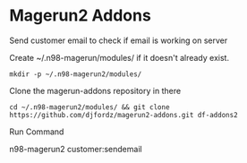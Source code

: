 # Magerun2 Addons

Send customer email to check if email is working on server


Create ~/.n98-magerun/modules/ if it doesn't already exist.
```
mkdir -p ~/.n98-magerun2/modules/
```

Clone the magerun-addons repository in there
```
cd ~/.n98-magerun2/modules/ && git clone https://github.com/djfordz/magerun2-addons.git df-addons2
```

Run Command

n98-magerun2 customer:sendemail <your email> 


